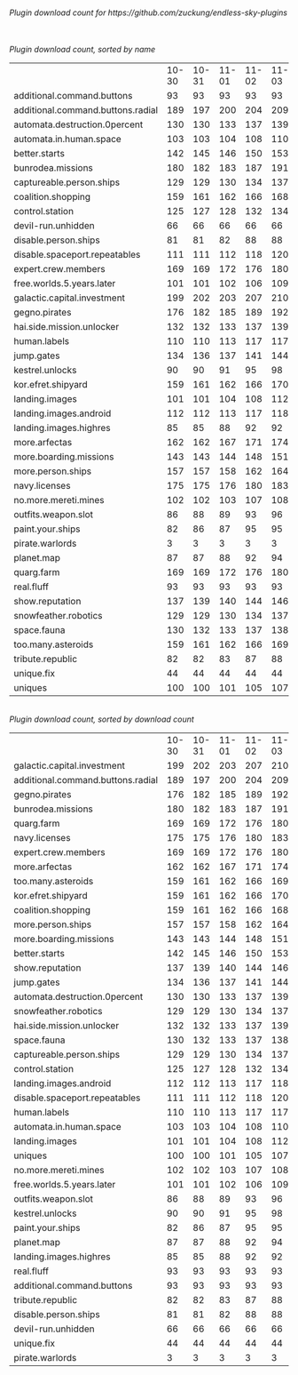 <h6>Plugin download count for https://github.com/zuckung/endless-sky-plugins<br>
<br>
<h6>Plugin download count, sorted by name<br>
<table>
	<tr>
		<td></td>
		<td>10-30</td>
		<td>10-31</td>
		<td>11-01</td>
		<td>11-02</td>
		<td>11-03</td>
		<td>11-04</td>
		<td>11-05</td>
		<td>today +</td>
	</tr>
	<tr>
		<td>additional.command.buttons</td>
		<td>93</td>
		<td>93</td>
		<td>93</td>
		<td>93</td>
		<td>93</td>
		<td>93</td>
		<td>93</td>
		<td></td>
	</tr>
	<tr>
		<td>additional.command.buttons.radial</td>
		<td>189</td>
		<td>197</td>
		<td>200</td>
		<td>204</td>
		<td>209</td>
		<td>210</td>
		<td>211</td>
		<td>+ 1</td>
	</tr>
	<tr>
		<td>automata.destruction.0percent</td>
		<td>130</td>
		<td>130</td>
		<td>133</td>
		<td>137</td>
		<td>139</td>
		<td>143</td>
		<td>144</td>
		<td>+ 1</td>
	</tr>
	<tr>
		<td>automata.in.human.space</td>
		<td>103</td>
		<td>103</td>
		<td>104</td>
		<td>108</td>
		<td>110</td>
		<td>114</td>
		<td>117</td>
		<td>+ 3</td>
	</tr>
	<tr>
		<td>better.starts</td>
		<td>142</td>
		<td>145</td>
		<td>146</td>
		<td>150</td>
		<td>153</td>
		<td>156</td>
		<td>157</td>
		<td>+ 1</td>
	</tr>
	<tr>
		<td>bunrodea.missions</td>
		<td>180</td>
		<td>182</td>
		<td>183</td>
		<td>187</td>
		<td>191</td>
		<td>193</td>
		<td>194</td>
		<td>+ 1</td>
	</tr>
	<tr>
		<td>captureable.person.ships</td>
		<td>129</td>
		<td>129</td>
		<td>130</td>
		<td>134</td>
		<td>137</td>
		<td>138</td>
		<td>139</td>
		<td>+ 1</td>
	</tr>
	<tr>
		<td>coalition.shopping</td>
		<td>159</td>
		<td>161</td>
		<td>162</td>
		<td>166</td>
		<td>168</td>
		<td>170</td>
		<td>173</td>
		<td>+ 3</td>
	</tr>
	<tr>
		<td>control.station</td>
		<td>125</td>
		<td>127</td>
		<td>128</td>
		<td>132</td>
		<td>134</td>
		<td>137</td>
		<td>138</td>
		<td>+ 1</td>
	</tr>
	<tr>
		<td>devil-run.unhidden</td>
		<td>66</td>
		<td>66</td>
		<td>66</td>
		<td>66</td>
		<td>66</td>
		<td>66</td>
		<td>66</td>
		<td></td>
	</tr>
	<tr>
		<td>disable.person.ships</td>
		<td>81</td>
		<td>81</td>
		<td>82</td>
		<td>88</td>
		<td>88</td>
		<td>89</td>
		<td>90</td>
		<td>+ 1</td>
	</tr>
	<tr>
		<td>disable.spaceport.repeatables</td>
		<td>111</td>
		<td>111</td>
		<td>112</td>
		<td>118</td>
		<td>120</td>
		<td>121</td>
		<td>122</td>
		<td>+ 1</td>
	</tr>
	<tr>
		<td>expert.crew.members</td>
		<td>169</td>
		<td>169</td>
		<td>172</td>
		<td>176</td>
		<td>180</td>
		<td>185</td>
		<td>186</td>
		<td>+ 1</td>
	</tr>
	<tr>
		<td>free.worlds.5.years.later</td>
		<td>101</td>
		<td>101</td>
		<td>102</td>
		<td>106</td>
		<td>109</td>
		<td>110</td>
		<td>111</td>
		<td>+ 1</td>
	</tr>
	<tr>
		<td>galactic.capital.investment</td>
		<td>199</td>
		<td>202</td>
		<td>203</td>
		<td>207</td>
		<td>210</td>
		<td>213</td>
		<td>214</td>
		<td>+ 1</td>
	</tr>
	<tr>
		<td>gegno.pirates</td>
		<td>176</td>
		<td>182</td>
		<td>185</td>
		<td>189</td>
		<td>192</td>
		<td>195</td>
		<td>196</td>
		<td>+ 1</td>
	</tr>
	<tr>
		<td>hai.side.mission.unlocker</td>
		<td>132</td>
		<td>132</td>
		<td>133</td>
		<td>137</td>
		<td>139</td>
		<td>140</td>
		<td>143</td>
		<td>+ 3</td>
	</tr>
	<tr>
		<td>human.labels</td>
		<td>110</td>
		<td>110</td>
		<td>113</td>
		<td>117</td>
		<td>117</td>
		<td>118</td>
		<td>119</td>
		<td>+ 1</td>
	</tr>
	<tr>
		<td>jump.gates</td>
		<td>134</td>
		<td>136</td>
		<td>137</td>
		<td>141</td>
		<td>144</td>
		<td>147</td>
		<td>148</td>
		<td>+ 1</td>
	</tr>
	<tr>
		<td>kestrel.unlocks</td>
		<td>90</td>
		<td>90</td>
		<td>91</td>
		<td>95</td>
		<td>98</td>
		<td>101</td>
		<td>102</td>
		<td>+ 1</td>
	</tr>
	<tr>
		<td>kor.efret.shipyard</td>
		<td>159</td>
		<td>161</td>
		<td>162</td>
		<td>166</td>
		<td>170</td>
		<td>173</td>
		<td>174</td>
		<td>+ 1</td>
	</tr>
	<tr>
		<td>landing.images</td>
		<td>101</td>
		<td>101</td>
		<td>104</td>
		<td>108</td>
		<td>112</td>
		<td>115</td>
		<td>116</td>
		<td>+ 1</td>
	</tr>
	<tr>
		<td>landing.images.android</td>
		<td>112</td>
		<td>112</td>
		<td>113</td>
		<td>117</td>
		<td>118</td>
		<td>119</td>
		<td>125</td>
		<td>+ 6</td>
	</tr>
	<tr>
		<td>landing.images.highres</td>
		<td>85</td>
		<td>85</td>
		<td>88</td>
		<td>92</td>
		<td>92</td>
		<td>93</td>
		<td>96</td>
		<td>+ 3</td>
	</tr>
	<tr>
		<td>more.arfectas</td>
		<td>162</td>
		<td>162</td>
		<td>167</td>
		<td>171</td>
		<td>174</td>
		<td>175</td>
		<td>182</td>
		<td>+ 7</td>
	</tr>
	<tr>
		<td>more.boarding.missions</td>
		<td>143</td>
		<td>143</td>
		<td>144</td>
		<td>148</td>
		<td>151</td>
		<td>154</td>
		<td>157</td>
		<td>+ 3</td>
	</tr>
	<tr>
		<td>more.person.ships</td>
		<td>157</td>
		<td>157</td>
		<td>158</td>
		<td>162</td>
		<td>164</td>
		<td>165</td>
		<td>170</td>
		<td>+ 5</td>
	</tr>
	<tr>
		<td>navy.licenses</td>
		<td>175</td>
		<td>175</td>
		<td>176</td>
		<td>180</td>
		<td>183</td>
		<td>184</td>
		<td>187</td>
		<td>+ 3</td>
	</tr>
	<tr>
		<td>no.more.mereti.mines</td>
		<td>102</td>
		<td>102</td>
		<td>103</td>
		<td>107</td>
		<td>108</td>
		<td>111</td>
		<td>112</td>
		<td>+ 1</td>
	</tr>
	<tr>
		<td>outfits.weapon.slot</td>
		<td>86</td>
		<td>88</td>
		<td>89</td>
		<td>93</td>
		<td>96</td>
		<td>99</td>
		<td>102</td>
		<td>+ 3</td>
	</tr>
	<tr>
		<td>paint.your.ships</td>
		<td>82</td>
		<td>86</td>
		<td>87</td>
		<td>95</td>
		<td>95</td>
		<td>98</td>
		<td>101</td>
		<td>+ 3</td>
	</tr>
	<tr>
		<td>pirate.warlords</td>
		<td>3</td>
		<td>3</td>
		<td>3</td>
		<td>3</td>
		<td>3</td>
		<td>3</td>
		<td>3</td>
		<td></td>
	</tr>
	<tr>
		<td>planet.map</td>
		<td>87</td>
		<td>87</td>
		<td>88</td>
		<td>92</td>
		<td>94</td>
		<td>95</td>
		<td>98</td>
		<td>+ 3</td>
	</tr>
	<tr>
		<td>quarg.farm</td>
		<td>169</td>
		<td>169</td>
		<td>172</td>
		<td>176</td>
		<td>180</td>
		<td>183</td>
		<td>188</td>
		<td>+ 5</td>
	</tr>
	<tr>
		<td>real.fluff</td>
		<td>93</td>
		<td>93</td>
		<td>93</td>
		<td>93</td>
		<td>93</td>
		<td>93</td>
		<td>93</td>
		<td></td>
	</tr>
	<tr>
		<td>show.reputation</td>
		<td>137</td>
		<td>139</td>
		<td>140</td>
		<td>144</td>
		<td>146</td>
		<td>149</td>
		<td>152</td>
		<td>+ 3</td>
	</tr>
	<tr>
		<td>snowfeather.robotics</td>
		<td>129</td>
		<td>129</td>
		<td>130</td>
		<td>134</td>
		<td>137</td>
		<td>140</td>
		<td>143</td>
		<td>+ 3</td>
	</tr>
	<tr>
		<td>space.fauna</td>
		<td>130</td>
		<td>132</td>
		<td>133</td>
		<td>137</td>
		<td>138</td>
		<td>141</td>
		<td>142</td>
		<td>+ 1</td>
	</tr>
	<tr>
		<td>too.many.asteroids</td>
		<td>159</td>
		<td>161</td>
		<td>162</td>
		<td>166</td>
		<td>169</td>
		<td>178</td>
		<td>181</td>
		<td>+ 3</td>
	</tr>
	<tr>
		<td>tribute.republic</td>
		<td>82</td>
		<td>82</td>
		<td>83</td>
		<td>87</td>
		<td>88</td>
		<td>91</td>
		<td>92</td>
		<td>+ 1</td>
	</tr>
	<tr>
		<td>unique.fix</td>
		<td>44</td>
		<td>44</td>
		<td>44</td>
		<td>44</td>
		<td>44</td>
		<td>44</td>
		<td>44</td>
		<td></td>
	</tr>
	<tr>
		<td>uniques</td>
		<td>100</td>
		<td>100</td>
		<td>101</td>
		<td>105</td>
		<td>107</td>
		<td>110</td>
		<td>115</td>
		<td>+ 5</td>
	</tr>
</table>
</h6>
<h6>Plugin download count, sorted by download count<br>
<table>
	<tr>
		<td></td>
		<td>10-30</td>
		<td>10-31</td>
		<td>11-01</td>
		<td>11-02</td>
		<td>11-03</td>
		<td>11-04</td>
		<td>11-05</td>
		<td>today +</td>
	</tr>
	<tr>
		<td>galactic.capital.investment</td>
		<td>199</td>
		<td>202</td>
		<td>203</td>
		<td>207</td>
		<td>210</td>
		<td>213</td>
		<td>214</td>
		<td>+ 1</td>
	</tr>
	<tr>
		<td>additional.command.buttons.radial</td>
		<td>189</td>
		<td>197</td>
		<td>200</td>
		<td>204</td>
		<td>209</td>
		<td>210</td>
		<td>211</td>
		<td>+ 1</td>
	</tr>
	<tr>
		<td>gegno.pirates</td>
		<td>176</td>
		<td>182</td>
		<td>185</td>
		<td>189</td>
		<td>192</td>
		<td>195</td>
		<td>196</td>
		<td>+ 1</td>
	</tr>
	<tr>
		<td>bunrodea.missions</td>
		<td>180</td>
		<td>182</td>
		<td>183</td>
		<td>187</td>
		<td>191</td>
		<td>193</td>
		<td>194</td>
		<td>+ 1</td>
	</tr>
	<tr>
		<td>quarg.farm</td>
		<td>169</td>
		<td>169</td>
		<td>172</td>
		<td>176</td>
		<td>180</td>
		<td>183</td>
		<td>188</td>
		<td>+ 5</td>
	</tr>
	<tr>
		<td>navy.licenses</td>
		<td>175</td>
		<td>175</td>
		<td>176</td>
		<td>180</td>
		<td>183</td>
		<td>184</td>
		<td>187</td>
		<td>+ 3</td>
	</tr>
	<tr>
		<td>expert.crew.members</td>
		<td>169</td>
		<td>169</td>
		<td>172</td>
		<td>176</td>
		<td>180</td>
		<td>185</td>
		<td>186</td>
		<td>+ 1</td>
	</tr>
	<tr>
		<td>more.arfectas</td>
		<td>162</td>
		<td>162</td>
		<td>167</td>
		<td>171</td>
		<td>174</td>
		<td>175</td>
		<td>182</td>
		<td>+ 7</td>
	</tr>
	<tr>
		<td>too.many.asteroids</td>
		<td>159</td>
		<td>161</td>
		<td>162</td>
		<td>166</td>
		<td>169</td>
		<td>178</td>
		<td>181</td>
		<td>+ 3</td>
	</tr>
	<tr>
		<td>kor.efret.shipyard</td>
		<td>159</td>
		<td>161</td>
		<td>162</td>
		<td>166</td>
		<td>170</td>
		<td>173</td>
		<td>174</td>
		<td>+ 1</td>
	</tr>
	<tr>
		<td>coalition.shopping</td>
		<td>159</td>
		<td>161</td>
		<td>162</td>
		<td>166</td>
		<td>168</td>
		<td>170</td>
		<td>173</td>
		<td>+ 3</td>
	</tr>
	<tr>
		<td>more.person.ships</td>
		<td>157</td>
		<td>157</td>
		<td>158</td>
		<td>162</td>
		<td>164</td>
		<td>165</td>
		<td>170</td>
		<td>+ 5</td>
	</tr>
	<tr>
		<td>more.boarding.missions</td>
		<td>143</td>
		<td>143</td>
		<td>144</td>
		<td>148</td>
		<td>151</td>
		<td>154</td>
		<td>157</td>
		<td>+ 3</td>
	</tr>
	<tr>
		<td>better.starts</td>
		<td>142</td>
		<td>145</td>
		<td>146</td>
		<td>150</td>
		<td>153</td>
		<td>156</td>
		<td>157</td>
		<td>+ 1</td>
	</tr>
	<tr>
		<td>show.reputation</td>
		<td>137</td>
		<td>139</td>
		<td>140</td>
		<td>144</td>
		<td>146</td>
		<td>149</td>
		<td>152</td>
		<td>+ 3</td>
	</tr>
	<tr>
		<td>jump.gates</td>
		<td>134</td>
		<td>136</td>
		<td>137</td>
		<td>141</td>
		<td>144</td>
		<td>147</td>
		<td>148</td>
		<td>+ 1</td>
	</tr>
	<tr>
		<td>automata.destruction.0percent</td>
		<td>130</td>
		<td>130</td>
		<td>133</td>
		<td>137</td>
		<td>139</td>
		<td>143</td>
		<td>144</td>
		<td>+ 1</td>
	</tr>
	<tr>
		<td>snowfeather.robotics</td>
		<td>129</td>
		<td>129</td>
		<td>130</td>
		<td>134</td>
		<td>137</td>
		<td>140</td>
		<td>143</td>
		<td>+ 3</td>
	</tr>
	<tr>
		<td>hai.side.mission.unlocker</td>
		<td>132</td>
		<td>132</td>
		<td>133</td>
		<td>137</td>
		<td>139</td>
		<td>140</td>
		<td>143</td>
		<td>+ 3</td>
	</tr>
	<tr>
		<td>space.fauna</td>
		<td>130</td>
		<td>132</td>
		<td>133</td>
		<td>137</td>
		<td>138</td>
		<td>141</td>
		<td>142</td>
		<td>+ 1</td>
	</tr>
	<tr>
		<td>captureable.person.ships</td>
		<td>129</td>
		<td>129</td>
		<td>130</td>
		<td>134</td>
		<td>137</td>
		<td>138</td>
		<td>139</td>
		<td>+ 1</td>
	</tr>
	<tr>
		<td>control.station</td>
		<td>125</td>
		<td>127</td>
		<td>128</td>
		<td>132</td>
		<td>134</td>
		<td>137</td>
		<td>138</td>
		<td>+ 1</td>
	</tr>
	<tr>
		<td>landing.images.android</td>
		<td>112</td>
		<td>112</td>
		<td>113</td>
		<td>117</td>
		<td>118</td>
		<td>119</td>
		<td>125</td>
		<td>+ 6</td>
	</tr>
	<tr>
		<td>disable.spaceport.repeatables</td>
		<td>111</td>
		<td>111</td>
		<td>112</td>
		<td>118</td>
		<td>120</td>
		<td>121</td>
		<td>122</td>
		<td>+ 1</td>
	</tr>
	<tr>
		<td>human.labels</td>
		<td>110</td>
		<td>110</td>
		<td>113</td>
		<td>117</td>
		<td>117</td>
		<td>118</td>
		<td>119</td>
		<td>+ 1</td>
	</tr>
	<tr>
		<td>automata.in.human.space</td>
		<td>103</td>
		<td>103</td>
		<td>104</td>
		<td>108</td>
		<td>110</td>
		<td>114</td>
		<td>117</td>
		<td>+ 3</td>
	</tr>
	<tr>
		<td>landing.images</td>
		<td>101</td>
		<td>101</td>
		<td>104</td>
		<td>108</td>
		<td>112</td>
		<td>115</td>
		<td>116</td>
		<td>+ 1</td>
	</tr>
	<tr>
		<td>uniques</td>
		<td>100</td>
		<td>100</td>
		<td>101</td>
		<td>105</td>
		<td>107</td>
		<td>110</td>
		<td>115</td>
		<td>+ 5</td>
	</tr>
	<tr>
		<td>no.more.mereti.mines</td>
		<td>102</td>
		<td>102</td>
		<td>103</td>
		<td>107</td>
		<td>108</td>
		<td>111</td>
		<td>112</td>
		<td>+ 1</td>
	</tr>
	<tr>
		<td>free.worlds.5.years.later</td>
		<td>101</td>
		<td>101</td>
		<td>102</td>
		<td>106</td>
		<td>109</td>
		<td>110</td>
		<td>111</td>
		<td>+ 1</td>
	</tr>
	<tr>
		<td>outfits.weapon.slot</td>
		<td>86</td>
		<td>88</td>
		<td>89</td>
		<td>93</td>
		<td>96</td>
		<td>99</td>
		<td>102</td>
		<td>+ 3</td>
	</tr>
	<tr>
		<td>kestrel.unlocks</td>
		<td>90</td>
		<td>90</td>
		<td>91</td>
		<td>95</td>
		<td>98</td>
		<td>101</td>
		<td>102</td>
		<td>+ 1</td>
	</tr>
	<tr>
		<td>paint.your.ships</td>
		<td>82</td>
		<td>86</td>
		<td>87</td>
		<td>95</td>
		<td>95</td>
		<td>98</td>
		<td>101</td>
		<td>+ 3</td>
	</tr>
	<tr>
		<td>planet.map</td>
		<td>87</td>
		<td>87</td>
		<td>88</td>
		<td>92</td>
		<td>94</td>
		<td>95</td>
		<td>98</td>
		<td>+ 3</td>
	</tr>
	<tr>
		<td>landing.images.highres</td>
		<td>85</td>
		<td>85</td>
		<td>88</td>
		<td>92</td>
		<td>92</td>
		<td>93</td>
		<td>96</td>
		<td>+ 3</td>
	</tr>
	<tr>
		<td>real.fluff</td>
		<td>93</td>
		<td>93</td>
		<td>93</td>
		<td>93</td>
		<td>93</td>
		<td>93</td>
		<td>93</td>
		<td></td>
	</tr>
	<tr>
		<td>additional.command.buttons</td>
		<td>93</td>
		<td>93</td>
		<td>93</td>
		<td>93</td>
		<td>93</td>
		<td>93</td>
		<td>93</td>
		<td></td>
	</tr>
	<tr>
		<td>tribute.republic</td>
		<td>82</td>
		<td>82</td>
		<td>83</td>
		<td>87</td>
		<td>88</td>
		<td>91</td>
		<td>92</td>
		<td>+ 1</td>
	</tr>
	<tr>
		<td>disable.person.ships</td>
		<td>81</td>
		<td>81</td>
		<td>82</td>
		<td>88</td>
		<td>88</td>
		<td>89</td>
		<td>90</td>
		<td>+ 1</td>
	</tr>
	<tr>
		<td>devil-run.unhidden</td>
		<td>66</td>
		<td>66</td>
		<td>66</td>
		<td>66</td>
		<td>66</td>
		<td>66</td>
		<td>66</td>
		<td></td>
	</tr>
	<tr>
		<td>unique.fix</td>
		<td>44</td>
		<td>44</td>
		<td>44</td>
		<td>44</td>
		<td>44</td>
		<td>44</td>
		<td>44</td>
		<td></td>
	</tr>
	<tr>
		<td>pirate.warlords</td>
		<td>3</td>
		<td>3</td>
		<td>3</td>
		<td>3</td>
		<td>3</td>
		<td>3</td>
		<td>3</td>
		<td></td>
	</tr>
</table>
</h6>
